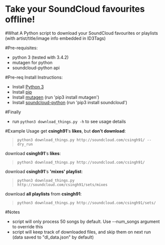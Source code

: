 Take your SoundCloud favourites offline!
===

#What
A Python script to download your SoundCloud favourites or playlists (with artist/title/image info embedded in ID3Tags)

#Pre-requisites:
* python 3 (tested with 3.4.2)
* mutagen for python
* soundcloud-python api

#Pre-req Install Instructions:
* Install [Python 3](https://www.python.org/downloads/)
* Install [pip](https://pip.pypa.io/en/latest/installing.html)
* Install [mutagen](https://bitbucket.org/lazka/mutagen) (run 'pip3 install mutagen')
* Install [soundcloud-python](https://github.com/soundcloud/soundcloud-python) (run 'pip3 install soundcloud')

#Finally
* run `python3 download_things.py -h` to see usage details

#Example Usage
get **csingh91**'s **likes**, but **don't download**:
>`python3 download_things.py http://soundcloud.com/csingh91/ --dry_run`

download **csingh91**'s **likes**:
>`python3 download_things.py http://soundcloud.com/csingh91/`

download **csingh91**'s **'mixes' playlist**:
>`python3 download_things.py http://soundcloud.com/csingh91/sets/mixes`

download **all playlists** from **csingh91**:
>`python3 download_things.py http://soundcloud.com/csingh91/sets/`

#Notes
* script will only process 50 songs by default. Use --num_songs argument to override this
* script will keep track of downloaded files, and skip them on next run (data saved to "dl_data.json" by default)

